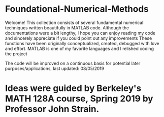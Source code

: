 # Foundational-Numerical-Methods

Welcome! This collection consists of several fundamental numerical techniques written beautifully in MATLAB code. 
Although the documentations were a bit lengthy, I hope you can enjoy reading my code and sincerely appreciate if you could point out any improvements
These functions have been originally conceptualized, created, debugged with love and effort. MATLAB is one of my favorite languages and I relished coding the project

The code will be improved on a continuous basis for potential later purposes/applications, last updated: 08/05/2019
# Ideas were guided by Berkeley's MATH 128A course, Spring 2019 by Professor John Strain.
